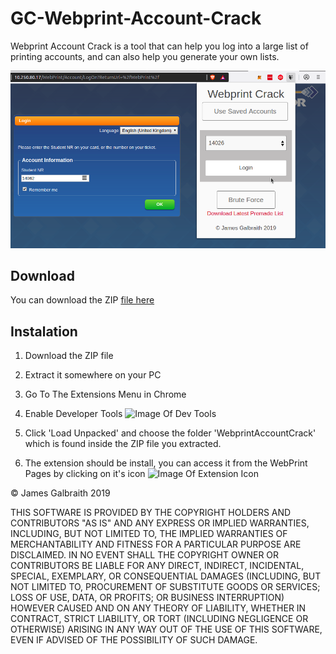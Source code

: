 # GC-Webprint-Account-Crack

Webprint Account Crack is a tool that can help you log into a large list of printing accounts, and can also help you generate your own lists.

![Image Of Product](https://github.com/jgpro/GC-Webprint-Account-Crack/blob/master/WebprintShowcase.png)

## Download
You can download the ZIP [file here](https://github.com/jgpro/GC-Webprint-Account-Crack/raw/master/releases/Latest.zip)

## Instalation
1. Download the ZIP file
2. Extract it somewhere on your PC
3. Go To The Extensions Menu in Chrome
4. Enable Developer Tools
![Image Of Dev Tools](https://i.gyazo.com/07291268825dfdcb09ac98b98440cd33.png)

4. Click 'Load Unpacked' and choose the folder 'WebprintAccountCrack' which is found inside the ZIP file you extracted.
5. The extension should be install, you can access it from the WebPrint Pages by clicking on it's icon
![Image Of Extension Icon](https://i.gyazo.com/49200f94734e11d4bd4b3258933a8bf3.png)

&copy; James Galbraith 2019


THIS SOFTWARE IS PROVIDED BY THE COPYRIGHT HOLDERS AND CONTRIBUTORS "AS IS"
AND ANY EXPRESS OR IMPLIED WARRANTIES, INCLUDING, BUT NOT LIMITED TO, THE IMPLIED
WARRANTIES OF MERCHANTABILITY AND FITNESS FOR A PARTICULAR PURPOSE ARE DISCLAIMED.
IN NO EVENT SHALL THE COPYRIGHT OWNER OR CONTRIBUTORS BE LIABLE FOR ANY DIRECT,
INDIRECT, INCIDENTAL, SPECIAL, EXEMPLARY, OR CONSEQUENTIAL DAMAGES (INCLUDING, BUT
NOT LIMITED TO, PROCUREMENT OF SUBSTITUTE GOODS OR SERVICES; LOSS OF USE, DATA, OR
PROFITS; OR BUSINESS INTERRUPTION) HOWEVER CAUSED AND ON ANY THEORY OF LIABILITY,
WHETHER IN CONTRACT, STRICT LIABILITY, OR TORT (INCLUDING NEGLIGENCE OR OTHERWISE)
ARISING IN ANY WAY OUT OF THE USE OF THIS SOFTWARE, EVEN IF ADVISED OF THE POSSIBILITY
OF SUCH DAMAGE.
